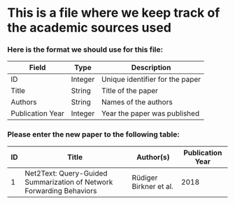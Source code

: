 # This is a file where we keep track of the academic sources used

### Here is the format we should use for this file:

| Field            | Type    | Description                     |
| ---------------- | ------- | ------------------------------- |
| ID               | Integer | Unique identifier for the paper |
| Title            | String  | Title of the paper              |
| Authors          | String  | Names of the authors            |
| Publication Year | Integer | Year the paper was published    |

### Please enter the new paper to the following table:

| ID  | Title                                                                | Author(s)              | Publication Year |
| --- | -------------------------------------------------------------------- | ---------------------- | ---------------- |
| 1   | Net2Text: Query-Guided Summarization of Network Forwarding Behaviors | Rüdiger Birkner et al. | 2018             |

